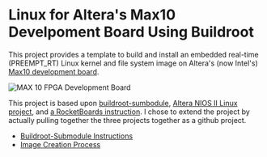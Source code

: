 # Linux for Altera's Max10 Develpoment Board Using Buildroot

This project provides a template to build and install an embedded
real-time (PREEMPT_RT) Linux kernel and file system image on Altera's
(now Intel's) [Max10 development
board](https://www.altera.com/products/boards_and_kits/dev-kits/altera/max-10-fpga-development-kit.html).

![MAX 10 FPGA Development Board](max_10_dev_kit_top_photo.jpg)

This project is based upon
[buildroot-sumbodule](https://github.com/Openwide-Ingenierie/buildroot-submodule),
[Altera NIOS II Linux
project](https://github.com/altera-opensource/linux-socfpga), and [a
RocketBoards
instruction](https://rocketboards.org/foswiki/Documentation/AlteraMAX1010M50RevCDevelopmentKitLinuxSetup).
I chose to extend the project by actually pulling together the three
projects together as a github project.

* [Buildroot-Submodule Instructions](doc/buildroot-submodule.md)
* [Image Creation Process](doc/max10-image-conversion.md)
